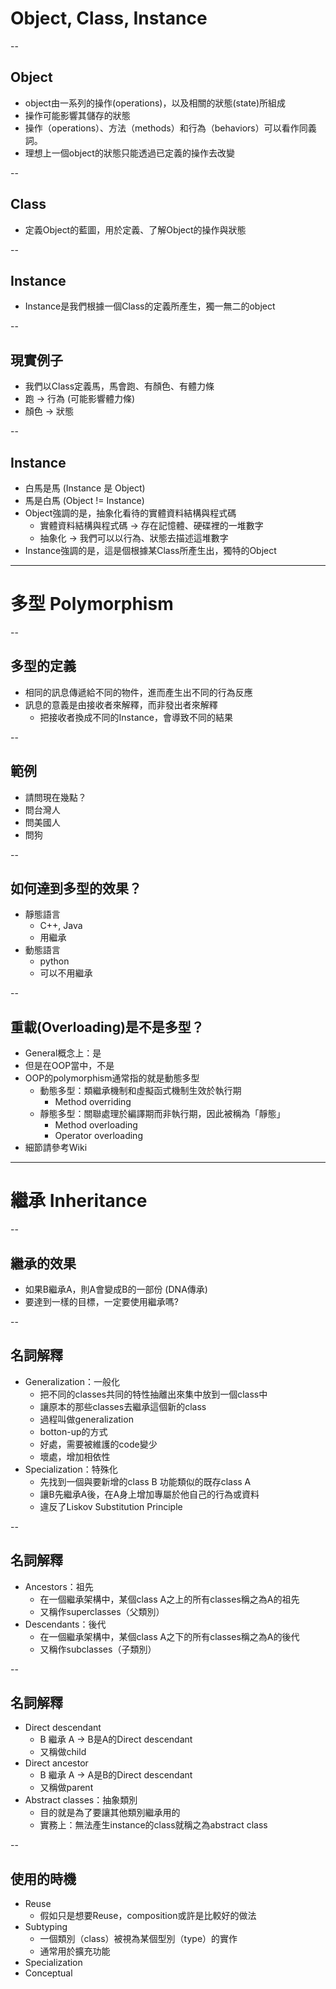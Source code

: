 # Object, Class, Instance

--

## Object
- object由一系列的操作(operations)，以及相關的狀態(state)所組成
- 操作可能影響其儲存的狀態
- 操作（operations）、方法（methods）和行為（behaviors）可以看作同義詞。
- 理想上一個object的狀態只能透過已定義的操作去改變

--

## Class
- 定義Object的藍圖，用於定義、了解Object的操作與狀態

--

## Instance
- Instance是我們根據一個Class的定義所產生，獨一無二的object

--

## 現實例子
- 我們以Class定義馬，馬會跑、有顏色、有體力條
- 跑 -> 行為 (可能影響體力條)
- 顏色 -> 狀態

--

## Instance
- 白馬是馬 (Instance 是 Object)
- 馬是白馬 (Object != Instance)
- Object強調的是，抽象化看待的實體資料結構與程式碼
  - 實體資料結構與程式碼 -> 存在記憶體、硬碟裡的一堆數字
  - 抽象化 -> 我們可以以行為、狀態去描述這堆數字
- Instance強調的是，這是個根據某Class所產生出，獨特的Object

---
# 多型 Polymorphism

--

## 多型的定義
- 相同的訊息傳遞給不同的物件，進而產生出不同的行為反應
- 訊息的意義是由接收者來解釋，而非發出者來解釋
  - 把接收者換成不同的Instance，會導致不同的結果

--

## 範例
- 請問現在幾點？
- 問台灣人
- 問美國人
- 問狗

--

## 如何達到多型的效果？
- 靜態語言
  - C++, Java
  - 用繼承
- 動態語言
  - python
  - 可以不用繼承

--

## 重載(Overloading)是不是多型？
- General概念上：是
- 但是在OOP當中，不是
- OOP的polymorphism通常指的就是動態多型
  - 動態多型：類繼承機制和虛擬函式機制生效於執行期
    - Method overriding
  - 靜態多型：關聯處理於編譯期而非執行期，因此被稱為「靜態」
    - Method overloading
    - Operator overloading
- 細節請參考Wiki

---
# 繼承 Inheritance

--

## 繼承的效果
- 如果B繼承A，則A會變成B的一部份 (DNA傳承)
- 要達到一樣的目標，一定要使用繼承嗎?

--

## 名詞解釋
- Generalization：一般化
  - 把不同的classes共同的特性抽離出來集中放到一個class中
  - 讓原本的那些classes去繼承這個新的class
  - 過程叫做generalization
  - botton-up的方式
  - 好處，需要被維護的code變少
  - 壞處，增加相依性
- Specialization：特殊化
  - 先找到一個與要新增的class B 功能類似的既存class A
  - 讓B先繼承A後，在A身上增加專屬於他自己的行為或資料
  - 違反了Liskov Substitution Principle

--

## 名詞解釋
- Ancestors：祖先
  - 在一個繼承架構中，某個class A之上的所有classes稱之為A的祖先
  - 又稱作superclasses（父類別）
- Descendants：後代
  - 在一個繼承架構中，某個class A之下的所有classes稱之為A的後代
  - 又稱作subclasses（子類別）

--

## 名詞解釋
- Direct descendant
  - B 繼承 A -> B是A的Direct descendant
  - 又稱做child
- Direct ancestor
  - B 繼承 A -> A是B的Direct descendant
  - 又稱做parent
- Abstract classes：抽象類別
  - 目的就是為了要讓其他類別繼承用的
  - 實務上：無法產生instance的class就稱之為abstract class

--

## 使用的時機
- Reuse
  - 假如只是想要Reuse，composition或許是比較好的做法
- Subtyping
  - 一個類別（class）被視為某個型別（type）的實作
  - 通常用於擴充功能
- Specialization
- Conceptual
